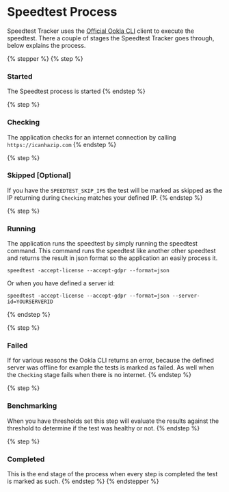 # Speedtest Process

Speedtest Tracker uses the [Official Ookla CLI](https://www.speedtest.net/apps/cli) client to execute the speedtest. There a couple of stages the Speedtest Tracker goes through, below explains the process.&#x20;

{% stepper %}
{% step %}
### Started

The Speedtest process is started
{% endstep %}

{% step %}
### Checking

The application checks for an internet connection by calling `https://icanhazip.com`
{% endstep %}

{% step %}
### Skipped \[Optional]

If you have the `SPEEDTEST_SKIP_IPS`  the test will be marked as skipped as the IP returning during `Checking`  matches your defined IP.
{% endstep %}

{% step %}
### Running

The application runs the speedtest by simply running the speedtest command. This command runs the speedtest like another other speedtest and returns the result in json format so the application an easily process it.&#x20;

```
speedtest -accept-license --accept-gdpr --format=json
```

Or when you have defined a server id:

```
speedtest -accept-license --accept-gdpr --format=json --server-id=YOURSERVERID
```
{% endstep %}

{% step %}
### Failed

If for various reasons the Ookla CLI returns an error, because the defined server was offline for example the tests is marked as failed. As well when the `Checking` stage fails when there is no internet.&#x20;
{% endstep %}

{% step %}
### Benchmarking

When you have thresholds set this step will evaluate the results against the threshold to determine if the test was healthy or not.
{% endstep %}

{% step %}
### Completed

This is the end stage of the process when every step is completed the test is marked as such.&#x20;
{% endstep %}
{% endstepper %}
